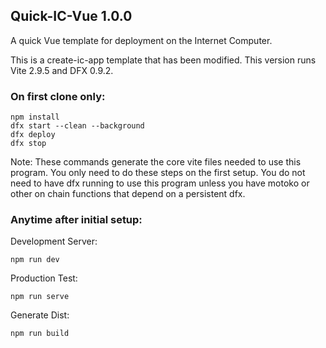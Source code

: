 ## Quick-IC-Vue 1.0.0

A quick Vue template for deployment on the Internet Computer.

This is a create-ic-app template that has been modified. This version runs Vite 2.9.5 and DFX 0.9.2.

### On first clone only:

```
npm install
dfx start --clean --background
dfx deploy
dfx stop
```
Note: These commands generate the core vite files needed to use this program. You only need to do these steps on the first setup. You do not need to have dfx running to use this program unless you have motoko or other on chain functions that depend on a persistent dfx.


### Anytime after initial setup:

Development Server:

```
npm run dev
```

Production Test:

```
npm run serve
```

Generate Dist:

```
npm run build
```
